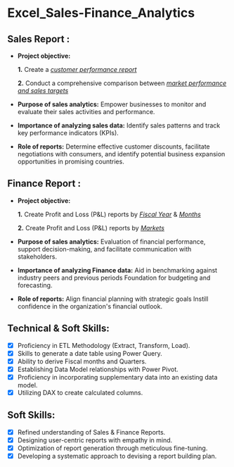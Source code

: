 # Excel_Sales-Finance_Analytics

## Sales Report :


- **Project objective:** 

    **1.** Create a _[customer performance report](https://github.com/adittya10/Excel_Sales-Finance_Analytics/blob/main/Customer%20Performance%20Report.pdf)_ 

    **2.** Conduct a comprehensive comparison between _[market performance and sales targets](https://github.com/adittya10/Excel_Sales-Finance_Analytics/blob/main/Market%20Performance%20vs%20Target%20Report.pdf)_

- **Purpose of sales analytics:** Empower businesses to monitor and evaluate their sales activities and performance.

- **Importance of analyzing sales data:** Identify sales patterns and track key performance indicators (KPIs).

- **Role of reports:** Determine effective customer discounts, facilitate negotiations with consumers, and identify potential business expansion opportunities in promising countries.


## Finance Report :

- **Project objective:** 

    **1.** Create Profit and Loss (P&L) reports by _[Fiscal Year](https://github.com/adittya10/Excel_Sales-Finance_Analytics/blob/main/P%26L%20Statement%20by%20Fiscal%20Year.pdf)_ & _[Months](https://github.com/adittya10/Excel_Sales-Finance_Analytics/blob/main/P%26L%20Statement%20by%20Months.pdf)_ 

   **2.** Create Profit and Loss (P&L) reports by _[Markets](https://github.com/adittya10/Excel_Sales-Finance_Analytics/blob/main/P%26L%20Statement%20by%20Markets.pdf)_

- **Purpose of sales analytics:** Evaluation of financial performance, support decision-making, and facilitate communication with stakeholders.

- **Importance of analyzing Finance data:** Aid in benchmarking against industry peers and previous periods Foundation for budgeting and forecasting.

- **Role of reports:** Align financial planning with strategic goals Instill confidence in the organization's financial outlook.


## Technical & Soft Skills:
- [x]	Proficiency in ETL Methodology (Extract, Transform, Load).
- [x]	Skills to generate a date table using Power Query.
- [x]	Ability to derive Fiscal months and Quarters.
- [x]	Establishing Data Model relationships with Power Pivot.
- [x]	Proficiency in incorporating supplementary data into an existing data model.
- [x]	Utilizing DAX to create calculated columns.

## Soft Skills:
- [x]	Refined understanding of Sales & Finance Reports.
- [x]	Designing user-centric reports with empathy in mind.
- [x]	Optimization of report generation through meticulous fine-tuning.
- [x]	Developing a systematic approach to devising a report building plan.
